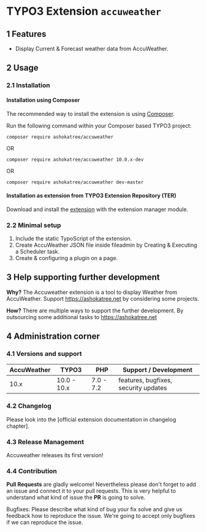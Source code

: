 # TYPO3 Extension `accuweather`

## 1 Features

* Display Current & Forecast weather data from AccuWeather.

## 2 Usage

### 2.1 Installation

#### Installation using Composer

The recommended way to install the extension is using [Composer][2].

Run the following command within your Composer based TYPO3 project:

```
composer require ashokatree/accuweather
```
OR
```
composer require ashokatree/accuweather 10.0.x-dev
```
OR
```
composer require ashokatree/accuweather dev-master
```

#### Installation as extension from TYPO3 Extension Repository (TER)

Download and install the [extension][3] with the extension manager module.

### 2.2 Minimal setup

1) Include the static TypoScript of the extension.
2) Create AccuWeather JSON file inside fileadmin by Creating & Executing a Scheduler task.
3) Create & configuring a plugin on a page.

## 3 Help supporting further development

**Why?** The Accuweather extension is a tool to display Weather from AccuWeather. Support https://ashokatree.net by considering some projects.

**How?** There are multiple ways to support the further development. By outsourcing some additional tasks to https://ashokatree.net

## 4 Administration corner

### 4.1 Versions and support

| AccuWeather | TYPO3       | PHP       | Support / Development                   |
| ----------- | ----------- | ----------|---------------------------------------- |
| 10.x        | 10.0 - 10.x | 7.0 - 7.2 | features, bugfixes, security updates    |

### 4.2 Changelog

Please look into the [official extension documentation in changelog chapter].

### 4.3 Release Management

Accuweather releases its first version!

### 4.4 Contribution

**Pull Requests** are gladly welcome! Nevertheless please don't forget to add an issue and connect it to your pull requests. This
is very helpful to understand what kind of issue the **PR** is going to solve.

Bugfixes: Please describe what kind of bug your fix solve and give us feedback how to reproduce the issue. We're going
to accept only bugfixes if we can reproduce the issue.

[1]: https://ashokatree.net/typo3-extension/accuweather/
[2]: https://getcomposer.org/
[3]: https://extensions.typo3.org/extension/accuweather
[4]: https://docs.typo3.org/p/accuweather/master/en-us/Misc/Changelog/Index.html
[5]: https://github.com/nirmalyamondal/accuweather/